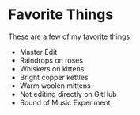# Favorite Things

These are a few of my favorite things:

- Master Edit
- Raindrops on roses
- Whiskers on kittens
- Bright copper kettles
- Warm woolen mittens
- Not editing directly on GitHub
- Sound of Music Experiment 
